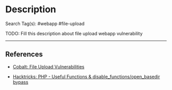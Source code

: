 # Description

Search Tag(s): #webapp #file-upload

TODO: Fill this description about file upload webapp vulnerability

---
## References

- [Cobalt: File Upload Vulnerabilities](https://www.cobalt.io/blog/file-upload-vulnerabilities)

- [Hacktricks: PHP - Useful Functions & disable_functions/open_basedir bypass](https://book.hacktricks.xyz/network-services-pentesting/pentesting-web/php-tricks-esp/php-useful-functions-disable_functions-open_basedir-bypass)